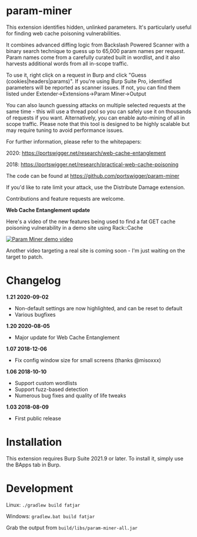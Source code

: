 # param-miner

This extension identifies hidden, unlinked parameters. It's particularly useful for finding web cache poisoning vulnerabilities.

It combines advanced diffing logic from Backslash Powered Scanner with a binary search technique to guess up to 65,000 param names per request. 
Param names come from a carefully curated built in wordlist, and it also harvests additional words from all in-scope traffic.

To use it, right click on a request in Burp and click "Guess (cookies|headers|params)". 
If you're using Burp Suite Pro, identified parameters will be reported as scanner issues. If not, you can find them listed under Extender->Extensions->Param Miner->Output

You can also launch guessing attacks on multiple selected requests at the same time - this will use a thread pool so you can safely use it on thousands of requests if you want.
Alternatively, you can enable auto-mining of all in scope traffic. Please note that this tool is designed to be highly scalable but may require tuning to avoid performance issues.

For further information, please refer to the whitepapers:

2020: https://portswigger.net/research/web-cache-entanglement

2018: https://portswigger.net/research/practical-web-cache-poisoning

The code can be found at https://github.com/portswigger/param-miner

If you'd like to rate limit your attack, use the Distribute Damage extension.

Contributions and feature requests are welcome.

**Web Cache Entanglement update**

Here's a video of the new features being used to find a fat GET cache poisoning vulnerability in a demo site using Rack::Cache

[![Param Miner demo video](https://img.youtube.com/vi/TQ42N8fqxw4/0.jpg)](https://www.youtube.com/watch?v=TQ42N8fqxw4)

Another video targeting a real site is coming soon - I'm just waiting on the target to patch.

# Changelog
**1.21  2020-09-02**
 - Non-default settings are now highlighted, and can be reset to default
 - Various bugfixes 
 
**1.20  2020-08-05**
 - Major update for Web Cache Entanglement

**1.07 2018-12-06**
 - Fix config window size for small screens (thanks @misoxxx)
 
**1.06 2018-10-10**
 - Support custom wordlists
 - Support fuzz-based detection
 - Numerous bug fixes and quality of life tweaks
 
**1.03 2018-08-09**
 - First public release

# Installation
This extension requires Burp Suite 2021.9 or later. To install it, simply use the BApps tab in Burp.

# Development

Linux: `./gradlew build fatjar`

Windows: `gradlew.bat build fatjar`

Grab the output from `build/libs/param-miner-all.jar`
